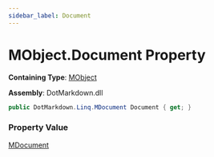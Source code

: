 ```yaml
---
sidebar_label: Document
---
```


# MObject\.Document Property

**Containing Type**: [MObject](../index.md)

**Assembly**: DotMarkdown\.dll

```csharp
public DotMarkdown.Linq.MDocument Document { get; }
```

### Property Value

[MDocument](../../MDocument/index.md)

